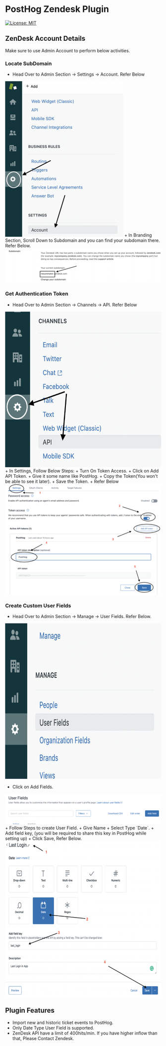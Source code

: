 # PostHog Zendesk Plugin

[![License: MIT](https://img.shields.io/badge/License-MIT-red.svg?style=flat-square)](https://opensource.org/licenses/MIT)

## ZenDesk Account Details

Make sure to use Admin Account to perform below activities.

### Locate SubDomain

+ Head Over to Admin Section -> Settings -> Account. Refer Below
<img src="readme-assets/1.png" height="500">
+ In Branding Section, Scroll Down to Subdomain and you can find your subdomain there. Refer Below.
<img src="readme-assets/2.png" >

### Get Authentication Token

+ Head Over to Admin Section -> Channels -> API. Refer Below
<img src="readme-assets/3.png" height="500">
+ In Settings, Follow Below Steps:
  + Turn On Token Access.
  + Click on Add API Token.
  + Give it some name like PostHog.
  + Copy the Token(You won't be able to see it later).
  + Save the Token.
  + Refer Below
  <img src="readme-assets/4.png" >
  

### Create Custom User Fields

+ Head Over to Admin Section -> Manage -> User Fields. Refer Below.
<img src="readme-assets/5.png" height="500">

+ Click on Add Fields.
<img src="readme-assets/6.png" >
+ Follow Steps to create User Field.
  + Give Name
  + Select Type `Date`.
  + Add field key, (you will be required to share this key in PostHog while setting up)
  + Click Save, Refer Below.
    <img src="readme-assets/7.png" height="500">

## Plugin Features

+ Import new and historic ticket events to PostHog.
+ Only Date Type User Field is supported.
+ ZenDesk API have a limit of 400hits/min. If you have higher inflow than that, Please Contact Zendesk.
